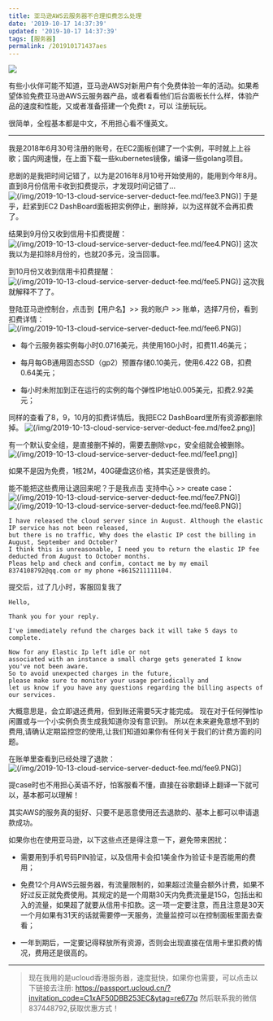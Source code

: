 ```yaml
---
title: 亚马逊AWS云服务器不合理扣费怎么处理
date: '2019-10-17 14:37:39'
updated: '2019-10-17 14:37:39'
tags: [服务器]
permalink: /201910171437aes
---
```

![](https://img.hacpai.com/bing/20180512.jpg?imageView2/1/w/960/h/540/interlace/1/q/100)


有些小伙伴可能不知道，亚马逊AWS对新用户有个免费体验一年的活动。如果希望体验免费亚马逊AWS云服务器产品，或者看看他们后台面板长什么样，体验产品的速度和性能，又或者准备搭建一个免费t z，可以
注册玩玩。

很简单，全程基本都是中文，不用担心看不懂英文。

----

我是2018年6月30号注册的账号，在EC2面板创建了一个实例，平时就上上谷歌；国内网速慢，在上面下载一些kubernetes镜像，编译一些golang项目。

悲剧的是我把时间记错了，以为是2016年8月10号开始使用的，能用到今年8月。直到8月份信用卡收到扣费提示，才发现时间记错了...
![(/img/2019-10-13-cloud-service-server-deduct-fee.md/fee3.PNG)\]](https://img-blog.csdnimg.cn/20191013230918844.png?x-oss-process=image/watermark,type_ZmFuZ3poZW5naGVpdGk,shadow_10,text_aHR0cHM6Ly9saWFiaW8uYmxvZy5jc2RuLm5ldA==,size_16,color_FFFFFF,t_70)
于是乎，赶紧到EC2 DashBoard面板把实例停止，删除掉，以为这样就不会再扣费了。

结果到9月份又收到信用卡扣费提醒：
![(/img/2019-10-13-cloud-service-server-deduct-fee.md/fee4.PNG)\]](https://img-blog.csdnimg.cn/20191013230939150.png?x-oss-process=image/watermark,type_ZmFuZ3poZW5naGVpdGk,shadow_10,text_aHR0cHM6Ly9saWFiaW8uYmxvZy5jc2RuLm5ldA==,size_16,color_FFFFFF,t_70)
这次我以为是扣除8月份的，也就20多元，没当回事。

到10月份又收到信用卡扣费提醒：
![(/img/2019-10-13-cloud-service-server-deduct-fee.md/fee5.PNG)\]](https://img-blog.csdnimg.cn/20191013230948297.png?x-oss-process=image/watermark,type_ZmFuZ3poZW5naGVpdGk,shadow_10,text_aHR0cHM6Ly9saWFiaW8uYmxvZy5jc2RuLm5ldA==,size_16,color_FFFFFF,t_70)
这次我就解释不了了。

登陆亚马逊控制台，点击到【用户名】>> 我的账户 >> 账单，选择7月份，看到扣费详情：
![(/img/2019-10-13-cloud-service-server-deduct-fee.md/fee6.PNG)\]](https://img-blog.csdnimg.cn/20191013230956871.png?x-oss-process=image/watermark,type_ZmFuZ3poZW5naGVpdGk,shadow_10,text_aHR0cHM6Ly9saWFiaW8uYmxvZy5jc2RuLm5ldA==,size_16,color_FFFFFF,t_70)

* 每个云服务器实例每小时0.0716美元，共使用160小时，扣费11.46美元；

* 每月每GB通用固态SSD（gp2）预置存储0.10美元，使用6.422 GB，扣费0.64美元；

* 每小时未附加到正在运行的实例的每个弹性IP地址0.005美元，扣费2.92美元；

同样的查看了8，9，10月的扣费详情后。我把EC2 DashBoard里所有资源都删除掉。
![(/img/2019-10-13-cloud-service-server-deduct-fee.md/fee2.png)\]](https://img-blog.csdnimg.cn/20191013231003699.png?x-oss-process=image/watermark,type_ZmFuZ3poZW5naGVpdGk,shadow_10,text_aHR0cHM6Ly9saWFiaW8uYmxvZy5jc2RuLm5ldA==,size_16,color_FFFFFF,t_70)

有一个默认安全组，是直接删不掉的，需要去删除vpc，安全组就会被删除。![(/img/2019-10-13-cloud-service-server-deduct-fee.md/fee1.png)\]](https://img-blog.csdnimg.cn/20191013231010720.png?x-oss-process=image/watermark,type_ZmFuZ3poZW5naGVpdGk,shadow_10,text_aHR0cHM6Ly9saWFiaW8uYmxvZy5jc2RuLm5ldA==,size_16,color_FFFFFF,t_70)

如果不是因为免费，1核2M，40G硬盘这价格，其实还是很贵的。

能不能把这些费用让退回来呢？于是我点击 支持中心 >> create case：
![(/img/2019-10-13-cloud-service-server-deduct-fee.md/fee7.PNG)\]](https://img-blog.csdnimg.cn/20191013231020827.png?x-oss-process=image/watermark,type_ZmFuZ3poZW5naGVpdGk,shadow_10,text_aHR0cHM6Ly9saWFiaW8uYmxvZy5jc2RuLm5ldA==,size_16,color_FFFFFF,t_70)
![(/img/2019-10-13-cloud-service-server-deduct-fee.md/fee8.PNG)\]](https://img-blog.csdnimg.cn/20191013231029587.png?x-oss-process=image/watermark,type_ZmFuZ3poZW5naGVpdGk,shadow_10,text_aHR0cHM6Ly9saWFiaW8uYmxvZy5jc2RuLm5ldA==,size_16,color_FFFFFF,t_70)

```shell
I have released the cloud server since in August. Although the elastic IP service has not been released, 
but there is no traffic, Why does the elastic IP cost the billing in August, September and October? 
I think this is unreasonable, I need you to return the elastic IP fee deducted from August to October months.
Pleas help and check and confim, contact me by my email 8374108792@qq.com or my phone +8615211111104.
```

提交后，过了几小时，客服回复我了
```shell
Hello,

Thank you for your reply.

I've immediately refund the charges back it will take 5 days to complete.

Now for any Elastic Ip left idle or not 
associated with an instance a small charge gets generated I know you've not been aware. 
So to avoid unexpected charges in the future, 
please make sure to monitor your usage periodically and 
let us know if you have any questions regarding the billing aspects of our services. 
```
大概意思是，会立即退还费用，但到账还需要5天才能完成。
现在对于任何弹性Ip闲置或与一个小实例负责生成我知道你没有意识到。
所以在未来避免意想不到的费用,请确认定期监控您的使用,让我们知道如果你有任何关于我们的计费方面的问题。


在账单里查看到已经处理了退款：![(/img/2019-10-13-cloud-service-server-deduct-fee.md/fee9.PNG)\]](https://img-blog.csdnimg.cn/20191013231048201.png?x-oss-process=image/watermark,type_ZmFuZ3poZW5naGVpdGk,shadow_10,text_aHR0cHM6Ly9saWFiaW8uYmxvZy5jc2RuLm5ldA==,size_16,color_FFFFFF,t_70)

提case时也不用担心英语不好，怕客服看不懂，直接在谷歌翻译上翻译一下就可以，基本都可以理解！

其实AWS的服务真的挺好、只要不是恶意使用还去退款的、基本上都可以申请退款成功。

如果你也在使用亚马逊，以下这些点还是得注意一下，避免带来困扰：

* 需要用到手机号码PIN验证，以及信用卡会扣1美金作为验证卡是否能用的费用；

* 免费12个月AWS云服务器，有流量限制的，如果超过流量会额外计费，如果不好过反正就免费使用。其规定的是一个周期30天内免费流量是15G，包括出和入的流量，如果超了就要从信用卡扣款。这一项一定要注意，而且注意是30天一个月如果有31天的话就需要停一天服务，流量监控可以在控制面板里面去查看；

* 一年到期后，一定要记得释放所有资源，否则会出现直接在信用卡里扣费的情况，费用还是很高的。

---

> 现在我用的是ucloud香港服务器，速度挺快，如果你也需要，可以点击以下链接去注册:
https://passport.ucloud.cn/?invitation_code=C1xAF50DBB253EC&ytag=re677q
然后联系我的微信837448792,获取优惠方式！






